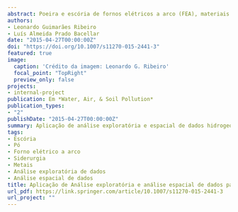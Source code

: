 ```yaml
---
abstract: Poeira e escória de fornos elétricos a arco (FEA), materiais que possuem metais elevados na sua composição, foram descartados indevidamente em uma siderúrgica industrial local entre 1963 e 1999. Investigações identificaram concentrações anômalas de metais nas águas subterrâneas locais, mas não conseguiram correlacionar tais anormalidades ao material descartado ou a processos geoquímicos naturais. Com o objetivo de identificar a origemde tais anormalidades, aplicou-se a metodologia de análise exploratória e espacial de dados (EDA-SDA) a um conjunto de dados hidrogeoquímicos obtidos a partir de 5 campanhas de amostragem em 32 poços de monitoramento de águas subterrâneas instalados a montante e a jusante da área afetada pelo atividades siderúrgicas. Mapas boxplot elaborados a partir de dados log-transformados de Eh vs. pH identificaram que poços sob a influência de depósitos de escória nas cavidades topográficas apresentaram menor potencial de Eh, maior condutividade elétrica e pH, quando comparados poços em áreas côncavas da área pesquisada. Os mapas de distribuição de metais mostraram que Al, Ca, K, Mg, Na, e Sr eram consistentemente mais altos em cavidades topográficas enquanto as concentrações de Co, Cu, Cr e Li foram maiores em áreas próximas à antiga fábrica de aço, localizada na área topográfica convexa. Ba, Fe, Mn e Zn, indicadores importantes escória de EAF e pó, foram observados em ambas formações. A análise cluster de variáveis foi capaz de capturar as relações entre metais e, assim, validar a log-normalizada de dados, que foi utilizada na análise cluster dos poços. O agrupamento pelo algoritmo Mclust realizado por dois e três grupos permitiu a distinção entre localidades que receberam aporte de metais do pó ou escória daquelas não influenciada por qualquer resíduo. O artigo demonstra que a EDA-SDA é um método eficaz para identificar áreas sob a influência da contaminação por atividades industriais de áreas não afetadas por contaminação antropogênica.
authors:
- Leonardo Guimarães Ribeiro
- Luís Almeida Prado Bacellar
date: "2015-04-27T00:00:00Z"
doi: "https://doi.org/10.1007/s11270-015-2441-3"
featured: true
image:
  caption: 'Crédito da imagem: Leonardo G. Ribeiro'
  focal_point: "TopRight"
  preview_only: false
projects:
- internal-project
publication: Em *Water, Air, & Soil Pollution*
publication_types:
- "2"
publishDate: "2015-04-27T00:00:00Z"
summary: Aplicação de análise exploratória e espacial de dados hidrogeoquímicos para identificação de contaminação pretéria de metais 
tags:
- Escória
- Pó
- Forno elétrico a arco
- Siderurgia
- Metais
- Análise exploratória de dados
- Análise espacial de dados
title: Aplicação de Análise exploratória e análise espacial de dados para investigação de contaminação de metais na água subterrânea provenientes de escória e pó de forno elétrico a arco
url_pdf: https://link.springer.com/article/10.1007/s11270-015-2441-3
url_project: ""
---
```

